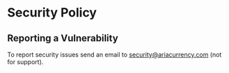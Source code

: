 # Security Policy

## Reporting a Vulnerability

To report security issues send an email to security@ariacurrency.com (not for support).
